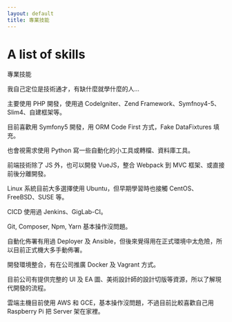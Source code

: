 ```yaml
---
layout: default
title: 專業技能
---
```

# A list of skills

專業技能

我自己定位是技術通才，有缺什麼就學什麼的人...

主要使用 PHP 開發，使用過 CodeIgniter、Zend Framework、Symfnoy4-5、Slim4、自建框架等。

目前喜歡用 Symfony5 開發，用 ORM Code First 方式，Fake DataFixtures 填充。

也會視需求使用 Python 寫一些自動化的小工具或轉檔、資料庫工具。

前端技術除了 JS 外，也可以開發 VueJS，整合 Webpack 到 MVC 框架、或直接前後分離開發。

Linux 系統目前大多選擇使用 Ubuntu，但早期學習時也接觸 CentOS、FreeBSD、SUSE 等。

CICD 使用過 Jenkins、GigLab-CI。

Git, Composer, Npm, Yarn 基本操作沒問題。

自動化佈署有用過 Deployer 及 Ansible，但後來覺得用在正式環境中太危險，所以目前正式機大多手動佈署。

開發環境整合，有在公司推廣 Docker 及 Vagrant 方式。

目前公司有提供完整的 UI 及 EA 圖、美術設計師的設計切版等資源，所以了解現代開發的流程。

雲端主機目前使用 AWS 和 GCE，基本操作沒問題，不過目前比較喜歡自己用 Raspberry Pi 把 Server 架在家裡。